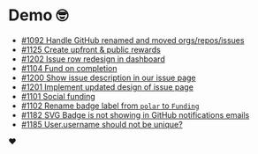 # Demo 🤓

<!-- POLAR type=issues id=jlaerbca org=polarsource repo=polar limit=10 sort=recently_updated -->

* [#1092 Handle GitHub renamed and moved orgs/repos/issues](https://github.com/polarsource/polar/issues/1092)
* [#1125 Create upfront & public rewards](https://github.com/polarsource/polar/issues/1125)
* [#1202 Issue row redesign in dashboard](https://github.com/polarsource/polar/issues/1202)
* [#1104 Fund on completion ](https://github.com/polarsource/polar/issues/1104)
* [#1200 Show issue description in our issue page](https://github.com/polarsource/polar/issues/1200)
* [#1201 Implement updated design of issue page](https://github.com/polarsource/polar/issues/1201)
* [#1101 Social funding](https://github.com/polarsource/polar/issues/1101)
* [#1102 Rename badge label from `polar` to `Funding`](https://github.com/polarsource/polar/issues/1102)
* [#1182 SVG Badge is not showing in GitHub notifications emails ](https://github.com/polarsource/polar/issues/1182)
* [#1185 User.username should not be unique?](https://github.com/polarsource/polar/issues/1185)

<!-- POLAR-END id=jlaerbca -->

❤️